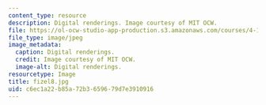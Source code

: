 ```yaml
---
content_type: resource
description: Digital renderings. Image courtesy of MIT OCW.
file: https://ol-ocw-studio-app-production.s3.amazonaws.com/courses/4-125a-architecture-studio-building-in-landscapes-fall-2005/c6ec1a22b85a72b3659679d7e3910916_fizel8.jpg
file_type: image/jpeg
image_metadata:
  caption: Digital renderings.
  credit: Image courtesy of MIT OCW.
  image-alt: Digital renderings.
resourcetype: Image
title: fizel8.jpg
uid: c6ec1a22-b85a-72b3-6596-79d7e3910916
---
```

